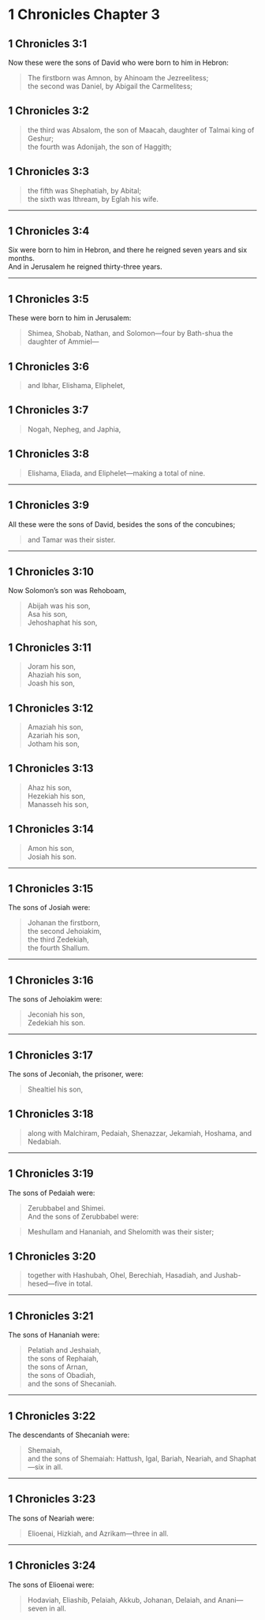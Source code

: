 # 1 Chronicles Chapter 3

## 1 Chronicles 3:1

Now these were the sons of David who were born to him in Hebron:

> The firstborn was Amnon, by Ahinoam the Jezreelitess;  
> the second was Daniel, by Abigail the Carmelitess;

## 1 Chronicles 3:2

> the third was Absalom, the son of Maacah, daughter of Talmai king of Geshur;  
> the fourth was Adonijah, the son of Haggith;

## 1 Chronicles 3:3

> the fifth was Shephatiah, by Abital;  
> the sixth was Ithream, by Eglah his wife.

---

## 1 Chronicles 3:4

Six were born to him in Hebron, and there he reigned seven years and six months.  
And in Jerusalem he reigned thirty-three years.

---

## 1 Chronicles 3:5

These were born to him in Jerusalem:

> Shimea, Shobab, Nathan, and Solomon—four by Bath-shua the daughter of Ammiel—

## 1 Chronicles 3:6

> and Ibhar, Elishama, Eliphelet,

## 1 Chronicles 3:7

> Nogah, Nepheg, and Japhia,

## 1 Chronicles 3:8

> Elishama, Eliada, and Eliphelet—making a total of nine.

---

## 1 Chronicles 3:9

All these were the sons of David, besides the sons of the concubines;

> and Tamar was their sister.

---

## 1 Chronicles 3:10

Now Solomon’s son was Rehoboam,

> Abijah was his son,  
> Asa his son,  
> Jehoshaphat his son,

## 1 Chronicles 3:11

> Joram his son,  
> Ahaziah his son,  
> Joash his son,

## 1 Chronicles 3:12

> Amaziah his son,  
> Azariah his son,  
> Jotham his son,

## 1 Chronicles 3:13

> Ahaz his son,  
> Hezekiah his son,  
> Manasseh his son,

## 1 Chronicles 3:14

> Amon his son,  
> Josiah his son.

---

## 1 Chronicles 3:15

The sons of Josiah were:

> Johanan the firstborn,  
> the second Jehoiakim,  
> the third Zedekiah,  
> the fourth Shallum.

---

## 1 Chronicles 3:16

The sons of Jehoiakim were:

> Jeconiah his son,  
> Zedekiah his son.

---

## 1 Chronicles 3:17

The sons of Jeconiah, the prisoner, were:

> Shealtiel his son,

## 1 Chronicles 3:18

> along with Malchiram, Pedaiah, Shenazzar, Jekamiah, Hoshama, and Nedabiah.

---

## 1 Chronicles 3:19

The sons of Pedaiah were:

> Zerubbabel and Shimei.  
> And the sons of Zerubbabel were:

> Meshullam and Hananiah, and Shelomith was their sister;

## 1 Chronicles 3:20

> together with Hashubah, Ohel, Berechiah, Hasadiah, and Jushab-hesed—five in total.

---

## 1 Chronicles 3:21

The sons of Hananiah were:

> Pelatiah and Jeshaiah,  
> the sons of Rephaiah,  
> the sons of Arnan,  
> the sons of Obadiah,  
> and the sons of Shecaniah.

---

## 1 Chronicles 3:22

The descendants of Shecaniah were:

> Shemaiah,  
> and the sons of Shemaiah: Hattush, Igal, Bariah, Neariah, and Shaphat—six in all.

---

## 1 Chronicles 3:23

The sons of Neariah were:

> Elioenai, Hizkiah, and Azrikam—three in all.

---

## 1 Chronicles 3:24

The sons of Elioenai were:

> Hodaviah, Eliashib, Pelaiah, Akkub, Johanan, Delaiah, and Anani—seven in all.
